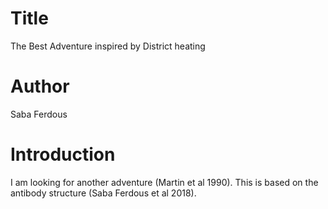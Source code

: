 # Title 
The Best Adventure
inspired by District heating 

# Author
Saba Ferdous

# Introduction 
I am looking for another adventure (Martin et al 1990). This is based on the antibody structure (Saba Ferdous et al 2018).